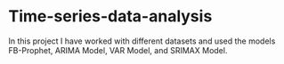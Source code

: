 # Time-series-data-analysis
In this project I have worked with different datasets and used the models FB-Prophet, ARIMA Model, VAR Model, and SRIMAX Model.
